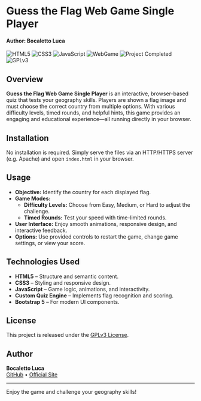 # Guess the Flag Web Game Single Player
#### Author: Bocaletto Luca

![HTML5](https://img.shields.io/badge/HTML5-E34F26?logo=html5&style=for-the-badge)
![CSS3](https://img.shields.io/badge/CSS3-1572B6?logo=css3&style=for-the-badge)
![JavaScript](https://img.shields.io/badge/JavaScript-F7DF1E?logo=javascript&style=for-the-badge)
![WebGame](https://img.shields.io/badge/WebGame-Quiz-blue?style=for-the-badge)
![Project Completed](https://img.shields.io/badge/Project-Completed-green?style=for-the-badge)
![GPLv3](https://img.shields.io/badge/License-GPLv3-blue?style=for-the-badge)

## Overview

**Guess the Flag Web Game Single Player** is an interactive, browser-based quiz that tests your geography skills. Players are shown a flag image and must choose the correct country from multiple options. With various difficulty levels, timed rounds, and helpful hints, this game provides an engaging and educational experience—all running directly in your browser.

## Installation

No installation is required. Simply serve the files via an HTTP/HTTPS server (e.g. Apache) and open `index.html` in your browser.

## Usage

- **Objective:** Identify the country for each displayed flag.
- **Game Modes:**  
  - **Difficulty Levels:** Choose from Easy, Medium, or Hard to adjust the challenge.
  - **Timed Rounds:** Test your speed with time-limited rounds.
- **User Interface:** Enjoy smooth animations, responsive design, and interactive feedback.
- **Options:** Use provided controls to restart the game, change game settings, or view your score.

## Technologies Used

- **HTML5** – Structure and semantic content.
- **CSS3** – Styling and responsive design.
- **JavaScript** – Game logic, animations, and interactivity.
- **Custom Quiz Engine** – Implements flag recognition and scoring.
- **Bootstrap 5** – For modern UI components.

## License

This project is released under the [GPLv3 License](https://www.gnu.org/licenses/gpl-3.0.en.html).

## Author

**Bocaletto Luca**  
[GitHub](https://bocaletto-luca.github.io) • [Official Site](https://bocalettoluca.altervista.org)

---

Enjoy the game and challenge your geography skills!
